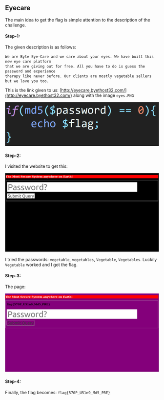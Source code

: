 ## Eyecare
The main idea to get the flag is simple attention to the description of the challenge.

#### Step-1:
The given description is as follows:

```
We are Byte Eye-Care and we care about your eyes. We have built this new eye care platform 
that we are giving out for free. All you have to do is guess the password and experience 
therapy like never before. Our clients are mostly vegetable sellers but we love you too.
```

This is the link given to us: [http://eyecare.byethost32.com/](http://eyecare.byethost32.com/)
along with the image `eyes.PNG`

<img src="eyes.PNG">

#### Step-2:
I visited the website to get this:

<img src="Web1.png">

I tried the passwords: `vegetable`, `vegetables`, `Vegetable`, `Vegetables`. Luckily `Vegetable` worked and I got the flag.

#### Step-3:
The page:

<img src="Flag.png">


#### Step-4:
Finally, the flag becomes:
`flag{570P_U51n9_Md5_PRE}`